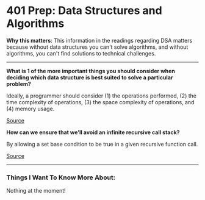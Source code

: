# 401 Prep: Data Structures and Algorithms


**Why this matters**: This information in the readings regarding DSA matters because without data structures you can't solve algorithms, and without algorithms, you can't find solutions to technical challenges.

------------------------------------

**What is 1 of the more important things you should consider when deciding which data structure is best suited to solve a particular problem?**

Ideally, a programmer should consider (1) the operations performed, (2) the time complexity of operations, (3) the space complexity of operations, and (4) memory usage.

[Source](https://www.adservio.fr/post/data-structure-types-operations#:~:text=The%20space%20complexity%20of%20the,the%20amount%20of%20memory%20used.)


**How can we ensure that we’ll avoid an infinite recursive call stack?**

By allowing a set base condition to be true in a given recursive function call.

[Source](https://www.enjoyalgorithms.com/blog/recursion-explained-how-recursion-works-in-programming)

------------------------------------
### Things I Want To Know More About:
Nothing at the moment!